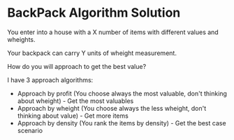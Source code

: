 # BackPack Algorithm Solution

You enter into a house with a X number of items with different values and wheights.

Your backpack can carry Y units of wheight measurement.

How do you will approach to get the best value?

I have 3 approach algorithms:

- Approach by profit (You choose always the most valuable, don't thinking about wheight) - Get the most valuables
- Approach by wheight (You choose always the less wheight, don't thinking about value) - Get more items
- Approach by density (You rank the items by density) - Get the best case scenario


